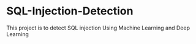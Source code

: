 # SQL-Injection-Detection
This project is to detect SQL injection Using Machine Learning and Deep Learning
